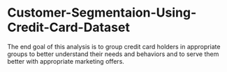 # Customer-Segmentaion-Using-Credit-Card-Dataset
The end goal of this analysis is to group credit card holders in appropriate groups to better understand their needs and behaviors and to serve them better with appropriate marketing offers.
